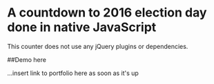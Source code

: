 # A countdown to 2016 election day done in native JavaScript

This counter does not use any jQuery plugins or dependencies.

##Demo here

...insert link to portfolio here as soon as it's up